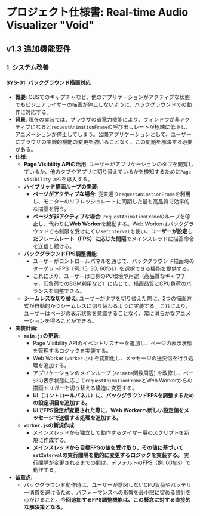 # プロジェクト仕様書: Real-time Audio Visualizer "Void"

## v1.3 追加機能要件

### 1. システム改善

#### SYS-01: バックグラウンド描画対応
- **概要**: OBSでのキャプチャなど、他のアプリケーションがアクティブな状態でもビジュアライザーの描画が停止しないように、バックグラウンドでの動作に対応する。
- **背景**: 現在の実装では、ブラウザの省電力機能により、ウィンドウが非アクティブになると`requestAnimationFrame`の呼び出しレートが極端に低下し、アニメーションが停止してしまう。公開アプリケーションとして、ユーザーにブラウザの実験的機能の変更を強いることなく、この問題を解決する必要がある。
- **仕様**:
    - **Page Visibility APIの活用**: ユーザーがアプリケーションのタブを閲覧しているか、他のタブやアプリに切り替えているかを検知するために`Page Visibility API`を導入する。
    - **ハイブリッド描画ループの実装**:
        - **ページがアクティブな場合**: 従来通り`requestAnimationFrame`を利用し、モニターのリフレッシュレートに同期した最も高品質で効率的な描画を行う。
        - **ページが非アクティブな場合**: `requestAnimationFrame`のループを停止し、代わりに**Web Worker**を起動する。Web Workerはバックグラウンドでも制限を受けにくい`setInterval`を使い、**ユーザーが設定したフレームレート（FPS）に応じた間隔**でメインスレッドに描画命令を送信し続ける。
    - **バックグラウンドFPS調整機能**:
        - ユーザーがコントロールパネルを通じて、バックグラウンド描画時のターゲットFPS（例: 15, 30, 60fps）を選択できる機能を提供する。
        - これにより、ユーザーは自身のPC環境や用途（高品質なキャプチャ、低負荷でのBGM利用など）に応じて、描画品質とCPU負荷のバランスを調整できる。
    - **シームレスな切り替え**: ユーザーがタブを切り替えた際に、2つの描画方式が自動的かつシームレスに切り替わるように実装する。これにより、ユーザーはページの表示状態を意識することなく、常に滑らかなアニメーションを得ることができる。
- **実装計画**:
    - **`main.js`の更新**:
        - Page Visibility APIのイベントリスナーを追加し、ページの表示状態を管理するロジックを実装する。
        - Web Worker (`worker.js`) を初期化し、メッセージの送受信を行う処理を追加する。
        - アプリケーションのメインループ (`animate`関数周辺) を改修し、ページの表示状態に応じて`requestAnimationFrame`とWeb Workerからの描画トリガーを切り替える構造に変更する。
        - **UI（コントロールパネル）に、バックグラウンドFPSを調整するための設定項目を追加する。**
        - **UIでFPS設定が変更された際に、Web Workerへ新しい設定値をメッセージで送信する処理を追加する。**
    - **`worker.js`の新規作成**:
        - メインスレッドから独立して動作するタイマー用のスクリプトを新規に作成する。
        - **メインスレッドから目標FPSの値を受け取り、その値に基づいて`setInterval`の実行間隔を動的に変更するロジックを実装する。** 実行間隔が変更されるまでの間は、デフォルトのFPS（例: 60fps）で動作する。
- **留意点**:
    - バックグラウンド動作時は、ユーザーが意図しないCPU負荷やバッテリー消費を避けるため、パフォーマンスへの影響を最小限に留める設計を心がけること。**今回追加するFPS調整機能は、この懸念に対する直接的な解決策となる。**